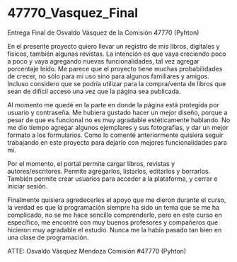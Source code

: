 # 47770_Vasquez_Final
Entrega Final de Osvaldo Vásquez de la Comisión 47770 (Pyhton)

En el presente proyecto quiero llevar un registro de mis libros, digitales y físicos, también algunas revistas.
La intención es que vaya creciendo poco a poco y vaya agregando nuevas funcionalidades, tal vez agregar porcentaje leído.
Me parece que el proyecto tiene muchas probabilidades de crecer, no sólo para mi uso sino para algunos familiares y amigos.
Incluso considero que se podría utilizar para la compra/venta de libros que sean de difícil acceso una vez que la página sea publicada.

Al momento me quedé en la parte en donde la página está protegida por usuario y contraseña. Me hubiera gustado hacer un mejor diseño, porque 
a pesar de que es funcional no es muy agradable estéticamente hablando. No me dio tiempo agregar algunos ejemplares y sus fotografías, y dar un mejor
formato a los formularios. Como lo comenté anteriormente quisiera seguir trabajando en este proyecto para dejarlo con mejores funcionalidades para mí.

Por el momento, el portal permite cargar libros, revistas y autores/escritores. Permite agregarlos, listarlos, editarlos y borrarlos.
También permite crear usuarios para acceder a la plataforma, y cerrar e iniciar sesión.

Finalmente quisiera agredecerles el apoyo que me dieron durante el curso, la verdad es que la programación siempre ha sido un tema que se me ha complicado,
no se me hace sencillo comprenderlo, pero en este curso en específico, me encontré con muy buenos profesores y compañeros que hicieron muy agradable el estudio.
Nunca me la había pasado tan bien en una clase de programación.

ATTE:
Osvaldo Vásquez Mendoza 
Comisión #47770 (Pyhton)

